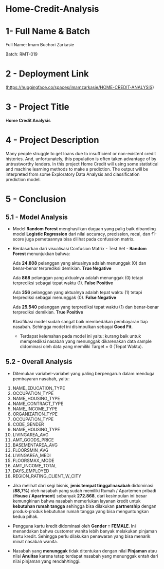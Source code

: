 # Home-Credit-Analysis

# 1- Full Name & Batch
Full Name: Imam Buchori Zarkasie

Batch: RMT-019

# 2 - Deployment Link
(https://huggingface.co/spaces/imamzarkasie/HOME-CREDIT-ANALYSIS)

# 3 - Project Title

**Home Credit Analysis**

# 4 - Project Description

Many people struggle to get loans due to insufficient or non-existent credit histories. And, unfortunately, this population is often taken advantage of by untrustworthy lenders. In this project Home Credit will using some statistical and machine learning methods to make a prediction. The output will be interpreted from some Exploratory Data Analysis and classification prediction model.

# 5 - Conclusion
## 5.1 - Model Analysis

* Model **Random Forest** menghasilkan dugaan yang palig baik dibanding model **Logistic Regression** dari nilai accuracy, precission, recal, dan f1-score juga pemetaannya bisa dilihat pada confussion matrix.

* Berdasarkan dari visualisasi Confusion Matrix - Test Set - **Random Forest** menunjukkan bahwa:

  Ada **24.808** pelanggan yang aktualnya adalah menunggak (0) dan benar-benar terprediksi demikian. **True Negative**

  Ada **868** pelanggan yang aktualnya adalah menunggak (0) tetapi terprediksi sebagai tepat waktu (1). **False Positive**

  Ada **356** pelanggan yang aktualnya adalah tepat waktu (1) tetapi terprediksi sebagai menunggak (0). **False Negative**

  Ada **25.540** pelanggan yang terprediksi tepat waktu (1) dan benar-benar terprediksi demikian. **True Positive**

  Klasifikasi model sudah sangat baik membedakan pembayaran tiap nasabah. Sehingga model ini disimpulkan sebagai **Good Fit**.

  * Terdapat kelemahan pada model ini yaitu: kurang baik untuk memprediksi nasabah yang menunggak dikarenakan data sample didominasi oleh data yang memiliki Target = 0 (Tepat Waktu).

## 5.2 - Overall Analysis

* Ditemukan variabel-variabel yang paling berpengaruh dalam menduga pembayaran nasabah, yaitu:

1.   NAME_EDUCATION_TYPE
2.   OCCUPATION_TYPE
3.   NAME_HOUSING_TYPE
4.   NAME_CONTRACT_TYPE
5.   NAME_INCOME_TYPE
6.   ORGANIZATION_TYPE
7.   OCCUPATION_TYPE
8.   CODE_GENDER
9.   NAME_HOUSING_TYPE
10.  LIVINGAREA_AVG
11.  AMT_GOODS_PRICE
12.  BASEMENTAREA_AVG
13.  FLOORSMIN_AVG
14.  LIVINGAREA_MEDI
15.  FLOORSMAX_MODE
16.  AMT_INCOME_TOTAL
17.  DAYS_EMPLOYED
18.  REGION_RATING_CLIENT_W_CITY

* Jika melihat dari segi bisnis, **jenis tempat tinggal nasabah** didominasi (**88,7%**) oleh nasabah yang sudah memiliki Rumah / Apartemen pribadi (**House /  Apartment**) sebanyak **272.868**, dari kesimpulan ini besar kemungkinan bahwa nasabah memerlukan layanan kredit untuk **kebutuhan rumah tangga** sehingga bisa dilakukan **partnership** dengan produk-produk kebutuhan rumah tangga yang bisa menguntungkan kedua pihak.

* Pengguna kartu kredit didominasi oleh **Gender = FEMALE**. Ini menandakan bahwa customer wanita lebih banyak melakukan pinjaman kartu kredit. Sehingga perlu dilakukan penawaran yang bisa menarik minat nasabah wanita.

* Nasabah yang **menunggak** tidak ditentukan dengan nilai **Pinjaman** atau nilai **Anuitas** karena tetap terdapat nasabah yang menunggak entah dari nilai pinjaman yang rendah/tinggi.




